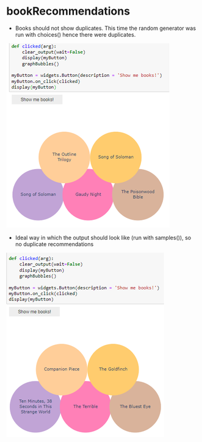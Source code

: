 # bookRecommendations

- Books should not show duplicates. This time the random generator was run with choices() hence there were duplicates.

![](try1.PNG)

- Ideal way in which the output should look like (run with samples()), so no duplicate recommendations

![](try2.PNG)
